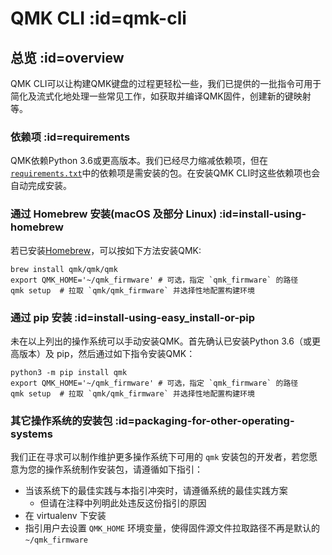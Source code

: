 # QMK CLI :id=qmk-cli

<!---
  original document: 0.14.23:docs/cli.md
  git diff 0.14.23 HEAD -- docs/cli.md | cat
-->

## 总览 :id=overview

QMK CLI可以让构建QMK键盘的过程更轻松一些，我们已提供的一批指令可用于简化及流式化地处理一些常见工作，如获取并编译QMK固件，创建新的键映射等。

### 依赖项 :id=requirements

QMK依赖Python 3.6或更高版本。我们已经尽力缩减依赖项，但在[`requirements.txt`](https://github.com/qmk/qmk_firmware/blob/master/requirements.txt)中的依赖项是需安装的包。在安装QMK CLI时这些依赖项也会自动完成安装。

### 通过 Homebrew 安装(macOS 及部分 Linux) :id=install-using-homebrew

若已安装[Homebrew](https://brew.sh)，可以按如下方法安装QMK:

```
brew install qmk/qmk/qmk
export QMK_HOME='~/qmk_firmware' # 可选，指定 `qmk_firmware` 的路径
qmk setup  # 拉取 `qmk/qmk_firmware` 并选择性地配置构建环境
```

### 通过 pip 安装 :id=install-using-easy_install-or-pip

未在以上列出的操作系统可以手动安装QMK。首先确认已安装Python 3.6（或更高版本）及 pip，然后通过如下指令安装QMK：

```
python3 -m pip install qmk
export QMK_HOME='~/qmk_firmware' # 可选，指定 `qmk_firmware` 的路径
qmk setup  # 拉取 `qmk/qmk_firmware` 并选择性地配置构建环境
```

### 其它操作系统的安装包 :id=packaging-for-other-operating-systems

我们正在寻求可以制作维护更多操作系统下可用的 `qmk` 安装包的开发者，若您愿意为您的操作系统制作安装包，请遵循如下指引：

* 当该系统下的最佳实践与本指引冲突时，请遵循系统的最佳实践方案
    * 但请在注释中列明此处违反这份指引的原因
* 在 virtualenv 下安装
* 指引用户去设置 `QMK_HOME` 环境变量，使得固件源文件拉取路径不再是默认的 `~/qmk_firmware`
